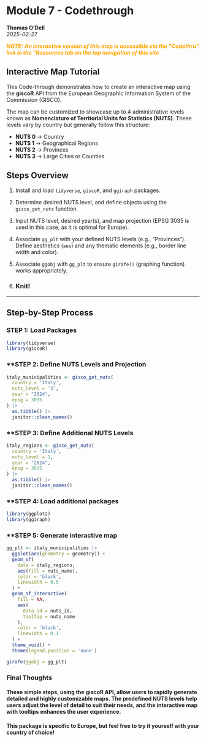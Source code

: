 # Module 7 - Codethrough  
**Thomas O’Dell**  
*2025-02-27*

<span style="color:orange"> ***NOTE: An interactive version of this map is accessible via the "Codethru" link in the "Resources tab on the top navigation of this site*** </span>


## Interactive Map Tutorial  
This Code-through demonstrates how to create an interactive map using the **giscoR** API from the European Geographic Information System of the Commission (GISCO).  

The map can be customized to showcase up to 4 administrative levels known as **Nomenclature of Territorial Units for Statistics (NUTS)**. These levels vary by country but generally follow this structure:

- **NUTS 0** → Country  
- **NUTS 1** → Geographical Regions  
- **NUTS 2** → Provinces  
- **NUTS 3** → Large Cities or Counties  

## Steps Overview  
1. Install and load `tidyverse`, `giscoR`, and `ggiraph` packages.
    
2. Determine desired NUTS level, and define objects using the `gisco_get_nuts` function.
   
3. Input NUTS level, desired year(s), and map projection (EPSG 3035 is used in this case, as it is optimal for Europe).
   
4. Associate `gg_plt` with your defined NUTS levels (e.g., “Provinces”). Define aesthetics (`aes`) and any thematic elements (e.g., border line width and color).
   
5. Associate `ggobj` with `gg_plt` to ensure `girafe()` (graphing function) works appropriately.
 
6. ### **Knit!**  

---

## **Step-by-Step Process**  

### **STEP 1: Load Packages**
```r
library(tidyverse)
library(giscoR)
```

### **STEP 2: Define NUTS Levels and Projection

```r
italy_municipalities <- gisco_get_nuts(
  country = 'Italy',
  nuts_level = '3',
  year = "2024",
  epsg = 3035
) |>
  as.tibble() |>
  janitor::clean_names()
```

### **STEP 3: Define Additional NUTS Levels

```r
italy_regions <- gisco_get_nuts(
  country = 'Italy',
  nuts_level = 1,
  year = "2024",
  epsg = 3035
) |>
  as.tibble() |>
  janitor::clean_names()
```

### **STEP 4: Load additional packages
```r
library(ggplot2)
library(ggiraph)
```

### **STEP 5: Generate interactive map

```r
gg_plt <- italy_municipalities |>
  ggplot(aes(geometry = geometry)) +
  geom_sf(
    data = italy_regions,
    aes(fill = nuts_name),
    color = 'black',
    linewidth = 0.5
  ) +
  geom_sf_interactive(
    fill = NA,
    aes(
      data_id = nuts_id,
      tooltip = nuts_name
    ),
    color = 'black',
    linewidth = 0.1
  ) + 
  theme_void() +
  theme(legend.position = 'none')

girafe(ggobj = gg_plt)
```

### **Final Thoughts**

#### These simple steps, using the giscoR API, allow users to rapidly generate detailed and highly customizable maps. The predefined NUTS levels help users adjust the level of detail to suit their needs, and the interactive map with tooltips enhances the user experience.

#### This package is specific to Europe, but feel free to try it yourself with your country of choice! 

